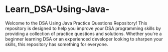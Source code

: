 # Learn_DSA-Using-Java-
Welcome to the DSA Using Java Practice Questions Repository! This repository is designed to help you improve your DSA programming skills by providing a collection of practice questions and solutions. Whether you're a beginner learning DSA or an experienced developer looking to sharpen your skills, this repository has something for everyone.
